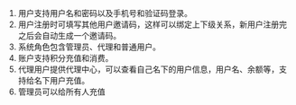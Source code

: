 1. 用户支持用户名和密码以及手机号和验证码登录。
2. 用户注册时可填写其他用户邀请码，这样可以绑定上下级关系，新用户注册完之后会自动生成一个邀请码。
3. 系统角色包含管理员、代理和普通用户。
4. 账户支持积分充值和消费。
5. 代理用户提供代理中心，可以查看自己名下的用户信息，用户名、余额等，支持给名下用户充值。
6. 管理员可以给所有人充值

